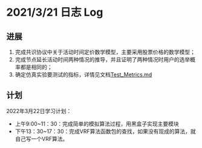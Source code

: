 # 2021/3/21 日志 Log

## 进展

1. 完成共识协议中关于活动时间定价数学模型，主要采用股票价格的数学模型；
2. 完成节点延长活动时间两种情况的推导，并且证明了两种情况时用户的选举概率都是相同的；
3. 确定仿真实验要测试的指标，详情见文档[Test_Metrics.md](./../../Doc/PHD_Papers/Thesis_Paper/A_Stable_Consensus_Protocol_in_Wireless_Blockchain_System/Test_Metrics.md)

## 计划

2022年3月22日学习计划：
* 上午9:00~11：30：完成简单的模拟算法过程，用黑盒子实现主要模块
* 下午13：30~17：30：完成VRF算法函数包的查找，如果没有现成的算法，就自己写一个VRF算法。